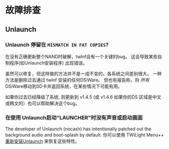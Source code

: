 # 故障排查

## Unlaunch
### Unlaunch 停留在 `MISMATCH IN FAT COPIES`?
在没有正确更新整个NAND时破解，twlnf会有一个关键的bug。 这会导致某些自制程序(如Unlaunch安装程序) 出现错误。

虽然可以修复，但这样做的方法并不是一成不变的，各系统之间差别很大。 一种方法是删除过去通过 twlnf 安装的任何DSiWare。 但也有报告称，将 *所有* DSiWare移动到SD卡并返回系统，在某些情况下可能有用。

如果你过去已经降级了系统, 则更新到 v1.4.5 (或 v1.4.6 如果你的DS 区域是中文或韩文的）也可以帮助解决这个bug。

### 在使用 Unlaunch启动"LAUNCHER"时没有声音或启动画面

The developer of Unlaunch (nocash) has intentionally patched out the background audio and boot-splash by default. 你可以使用 TWiLight Menu++ [重新安装Unlaunch](/installing-unlaunch) 来恢复这些特性。
